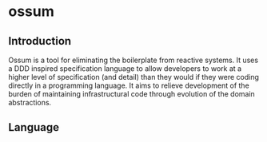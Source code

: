 # ossum

## Introduction
Ossum is a tool for eliminating the boilerplate from reactive systems. 
It uses a DDD inspired specification language to allow developers to 
work at a higher level of specification (and detail) than they would if they
were coding directly in a programming language. It aims to relieve development
of the burden of maintaining infrastructural code through evolution of the
domain abstractions. 

## Language
